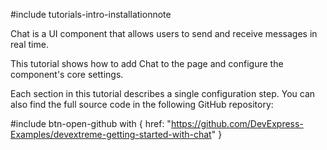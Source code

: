 #include tutorials-intro-installationnote

Chat is a UI component that allows users to send and receive messages in real time.

This tutorial shows how to add Chat to the page and configure the component's core settings.

<div class="simulator-desktop-container" data-view="/Content/Applications/25_1/GettingStartedWith/Chat/index.html, /Content/Applications/25_1/GettingStartedWith/Chat/index.js, /Content/Applications/25_1/GettingStartedWith/Chat/index.css"></div>

Each section in this tutorial describes a single configuration step. You can also find the full source code in the following GitHub repository:

#include btn-open-github with {
    href: "https://github.com/DevExpress-Examples/devextreme-getting-started-with-chat"
}
